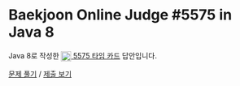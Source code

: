 # Baekjoon Online Judge #5575 in Java 8
Java 8로 작성한 [<img src="https://static.solved.ac/tier_small/2.svg" height="20" align="center">
5575 타임 카드](https://www.acmicpc.net/problem/5575) 답안입니다.

[문제 풀기](https://www.acmicpc.net/problem/5575) /
[제출 보기](https://www.acmicpc.net/source/89168912)
